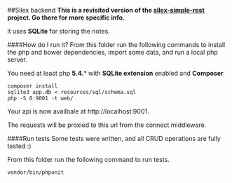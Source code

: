 ##Silex backend
**This is a revisited version of the [silex-simple-rest](https://github.com/vesparny/silex-simple-rest) project. Go there for more specific info.**

it uses **SQLite** for storing the notes.

####How do I run it?
From this folder run the following commands to install the php and bower dependencies, import some data, and run a local php server.

You need at least php **5.4.*** with **SQLite extension** enabled and **Composer**
    
    composer install 
    sqlite3 app.db < resources/sql/schema.sql
    php -S 0:9001 -t web/
    
Your api is now availbale at http://localhost:9001.

The requests will be proxied to this url from the connect middleware.

####Run tests
Some tests were written, and all CRUD operations are fully tested :)

From this folder run the following command to run tests.
    
    vendor/bin/phpunit 






